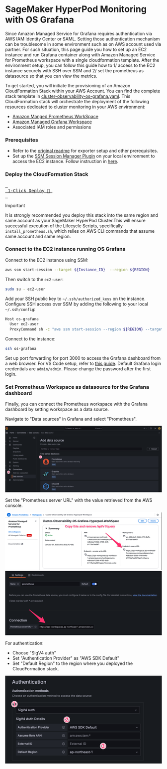 # SageMaker HyperPod Monitoring with OS Grafana <!-- omit from toc -->

Since Amazon Managed Service for Grafana requires authentication via AWS IAM Identity Center or SAML. Setting those authentication mechanism can be troublesome in some environment such as on AWS account used via partner. For such situation, this page guide you how to set up an EC2 instance and run Grafana container along with Amazon Managed Service for Prometheus workspace with a single cloudformation template. After the environment setup, you can follow this guide how to 1/ access to the EC2 instance securely with SSH over SSM and 2/ set the prometheus as datasource so that you can view the metrics.

To get started, you will initiate the provisioning of an Amazon CloudFormation Stack within your AWS Account. You can find the complete stack template in [cluster-observability-os-grafana.yaml](./cluster-observability-os-grafana.yaml). This CloudFormation stack will orchestrate the deployment of the following resources dedicated to cluster monitoring in your AWS environment:

  * [Amazon Manged Prometheus WorkSpace](https://aws.amazon.com/prometheus/)
  * [Amazon Managed Grafana Workspace](https://aws.amazon.com/grafana/)
  * Associated IAM roles and permissions

### Prerequisites

* Refer to the [original readme](./README.md) for exporter setup and other prerequisites.
* Set up the [SSM Session Manager Plugin](https://docs.aws.amazon.com/systems-manager/latest/userguide/session-manager-working-with-install-plugin.html) on your local environment to access the EC2 instance. Follow instruction in [here](https://catalog.workshops.aws/sagemaker-hyperpod/en-US/01-cluster/05-ssh).

### Deploy the CloudFormation Stack 

[<kbd> <br> 1-Click Deploy 🚀 <br> </kbd>](https://console.aws.amazon.com/cloudformation/home?#/stacks/quickcreate?templateURL=https://awsome-distributed-training.s3.amazonaws.com/templates/cluster-observability-os-grafana.yaml&stackName=Cluster-Observability-OS-Grafana)

>[!IMPORTANT]
> It is strongly recommended you deploy this stack into the same region and same account as your SageMaker HyperPod Cluster.This will ensure successful execution of the Lifecycle Scripts, specifically `install_prometheus.sh`, which relies on AWS CLI commands that assume same account and same region. 

### Connect to the EC2 instance running OS Grafana

Connect to the EC2 instance using SSM:

```bash
aws ssm start-session --target ${Instance_ID}  --region ${REGION}
```
Then switch to the `ec2-user`:

```bash
sudo su - ec2-user
```

Add your SSH public key to `~/.ssh/authorized_keys` on the instance.
Configure SSH access over SSM by adding the following to your local `~/.ssh/config`:

```bash
Host os-grafana
  User ec2-user
  ProxyCommand sh -c "aws ssm start-session --region ${REGION} --target ${INSTANCE_ID} --document-name AWS-StartSSHSession --parameters 'portNumber=%p'"
```

Connect to the instance:

```bash
ssh os-grafana
```

Set up port forwarding for port 3000 to access the Grafana dashboard from a web browser. For VS Code setup, refer to [this guide](https://code.visualstudio.com/docs/editor/port-forwarding). Default Grafana login credentials are `admin/admin`. Please change the password after the first login.

### Set Prometheus Workspace as datasource for the Grafana dashboard

Finally, you can connect the Prometheus workspace with the Grafana dashboard by setting workspace as a data source.

Navigate to "Data sources" in Grafana and select "Prometheus".

![](./assets/os-grafana-set-datasource1.png)

Set the "Prometheus server URL" with the value retrieved from the AWS console.

![](./assets/retrieve-amp-endpoint.png)
![](./assets/os-grafana-set-datasource2.png)

For authentication:
* Choose "SigV4 auth"
* Set "Authentication Provider" as "AWS SDK Default"
* Set "Default Region" to the region where you deployed the CloudFormation stack.

![](./assets/os-grafana-set-datasource3.png)


